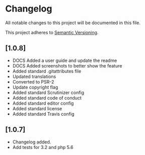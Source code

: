 # Changelog

All notable changes to this project will be documented in this file.

This project adheres to [Semantic Versioning](http://semver.org/).

## [1.0.8]

* DOCS Added a user guide and update the readme
* DOCS Added screenshots to better show the feature
* Added standard .gitattributes file
* Updated translations
* Converted to PSR-2
* Update copyright flag
* Added standard Scrutinizer config	
* Added standard code of conduct
* Added standard editor config
* Added standard license
* Added standard Travis config

## [1.0.7]

* Changelog added.
* Add tests for 3.2 and php 5.6